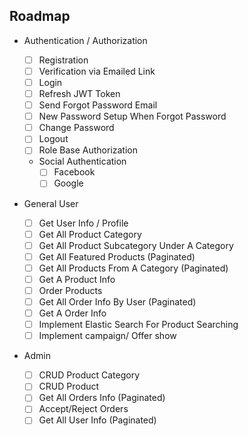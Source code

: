 ## Roadmap

- Authentication / Authorization

  - [ ] Registration
  - [ ] Verification via Emailed Link
  - [ ] Login
  - [ ] Refresh JWT Token
  - [ ] Send Forgot Password Email
  - [ ] New Password Setup When Forgot Password
  - [ ] Change Password
  - [ ] Logout
  - [ ] Role Base Authorization
  - Social Authentication
    - [ ] Facebook
    - [ ] Google

- General User

  - [ ] Get User Info / Profile 
  - [ ] Get All Product Category
  - [ ] Get All Product Subcategory Under A Category
  - [ ] Get All Featured Products (Paginated)
  - [ ] Get All Products From A Category (Paginated)
  - [ ] Get A Product Info
  - [ ] Order Products
  - [ ] Get All Order Info By User (Paginated)
  - [ ] Get A Order Info
  - [ ] Implement Elastic Search For Product Searching
  - [ ] Implement campaign/ Offer show

- Admin
  - [ ] CRUD Product Category
  - [ ] CRUD Product
  - [ ] Get All Orders Info (Paginated)
  - [ ] Accept/Reject Orders
  - [ ] Get All User Info (Paginated)
